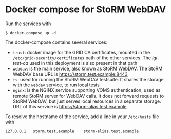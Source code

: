 # Docker compose for StoRM WebDAV

Run the services with

```
$ docker-compose up -d
```

The docker-compose contains several services:

* `trust`: docker image for the GRID CA certificates, mounted in the `/etc/grid-security/certificates` path of the other services. The _igi-test-ca_ used in this deployment is also present in that path
* `webdav`: is the main service, also known as StoRM WebDAV. The StoRM WebDAV base URL is https://storm.test.example:8443
* `ts`: used for running the StoRM WebDAV testsuite. It shares the storage with the `webdav` service, to run local tests
* `nginx`: is the NGINX service supporting VOMS authentication, used as remote StoRM server for WebDAV calls. It does not forward requests to StoRM WebDAV, but just serves local resources in a separate storage. URL of this service is https://storm-alias.test.example.

To resolve the hostname of the service, add a line in your `/etc/hosts` file with

```
127.0.0.1	storm.test.example    storm-alias.test.example
```
